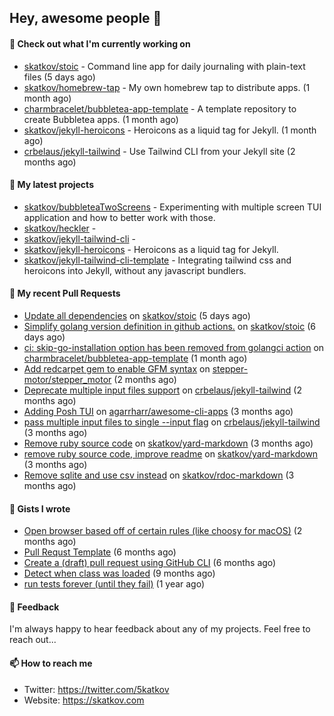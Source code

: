 ## Hey, awesome people 👋

#### 👷 Check out what I'm currently working on
 
- [skatkov/stoic](https://github.com/skatkov/stoic) - Command line app for daily journaling with plain-text files (5 days ago) 
- [skatkov/homebrew-tap](https://github.com/skatkov/homebrew-tap) - My own homebrew tap to distribute apps. (1 month ago) 
- [charmbracelet/bubbletea-app-template](https://github.com/charmbracelet/bubbletea-app-template) - A template repository to create Bubbletea apps. (1 month ago) 
- [skatkov/jekyll-heroicons](https://github.com/skatkov/jekyll-heroicons) - Heroicons as a liquid tag for Jekyll. (1 month ago) 
- [crbelaus/jekyll-tailwind](https://github.com/crbelaus/jekyll-tailwind) - Use Tailwind CLI from your Jekyll site (2 months ago)

#### 🌱 My latest projects
 
- [skatkov/bubbleteaTwoScreens](https://github.com/skatkov/bubbleteaTwoScreens) - Experimenting with multiple screen TUI application and how to better work with those. 
- [skatkov/heckler](https://github.com/skatkov/heckler) -  
- [skatkov/jekyll-tailwind-cli](https://github.com/skatkov/jekyll-tailwind-cli) -  
- [skatkov/jekyll-heroicons](https://github.com/skatkov/jekyll-heroicons) - Heroicons as a liquid tag for Jekyll. 
- [skatkov/jekyll-tailwind-cli-template](https://github.com/skatkov/jekyll-tailwind-cli-template) - Integrating tailwind css and heroicons into Jekyll, without any javascript bundlers.


#### 🔨 My recent Pull Requests
 
- [Update all dependencies](https://github.com/skatkov/stoic/pull/41) on [skatkov/stoic](https://github.com/skatkov/stoic) (5 days ago) 
- [Simplify golang version definition in github actions.](https://github.com/skatkov/stoic/pull/40) on [skatkov/stoic](https://github.com/skatkov/stoic) (6 days ago) 
- [ci: skip-go-installation option has been removed from golangci action](https://github.com/charmbracelet/bubbletea-app-template/pull/69) on [charmbracelet/bubbletea-app-template](https://github.com/charmbracelet/bubbletea-app-template) (1 month ago) 
- [Add redcarpet gem to enable GFM syntax](https://github.com/stepper-motor/stepper_motor/pull/11) on [stepper-motor/stepper_motor](https://github.com/stepper-motor/stepper_motor) (2 months ago) 
- [Deprecate multiple input files support](https://github.com/crbelaus/jekyll-tailwind/pull/17) on [crbelaus/jekyll-tailwind](https://github.com/crbelaus/jekyll-tailwind) (2 months ago) 
- [Adding Posh TUI](https://github.com/agarrharr/awesome-cli-apps/pull/652) on [agarrharr/awesome-cli-apps](https://github.com/agarrharr/awesome-cli-apps) (3 months ago) 
- [pass multiple input files to single --input flag](https://github.com/crbelaus/jekyll-tailwind/pull/16) on [crbelaus/jekyll-tailwind](https://github.com/crbelaus/jekyll-tailwind) (3 months ago) 
- [Remove ruby source code](https://github.com/skatkov/yard-markdown/pull/27) on [skatkov/yard-markdown](https://github.com/skatkov/yard-markdown) (3 months ago) 
- [remove ruby source code, improve readme](https://github.com/skatkov/yard-markdown/pull/26) on [skatkov/yard-markdown](https://github.com/skatkov/yard-markdown) (3 months ago) 
- [Remove sqlite and use csv instead](https://github.com/skatkov/rdoc-markdown/pull/42) on [skatkov/rdoc-markdown](https://github.com/skatkov/rdoc-markdown) (3 months ago)

#### 📓 Gists I wrote
 
- [Open browser based off of certain rules (like choosy for macOS)](https://gist.github.com/221b4f302779385494d9dfb9e9eb6aac) (2 months ago) 
- [Pull Requst Template](https://gist.github.com/4bea0868989828e2e221d9d8b2278e36) (6 months ago) 
- [Create a (draft) pull request using GitHub CLI](https://gist.github.com/06c4f37ab4de050940f7e7d2f1504006) (6 months ago) 
- [Detect when class was loaded](https://gist.github.com/642fe6f2abd7b756e2ca146dad4efe33) (9 months ago) 
- [run tests forever (until they fail)](https://gist.github.com/12617ad1fe45a1fc76bcac05e922868c) (1 year ago)

#### 💬 Feedback
I'm always happy to hear feedback about any of my projects. Feel free to reach out...

#### 📫 How to reach me

- Twitter: https://twitter.com/5katkov 
- Website: https://skatkov.com

